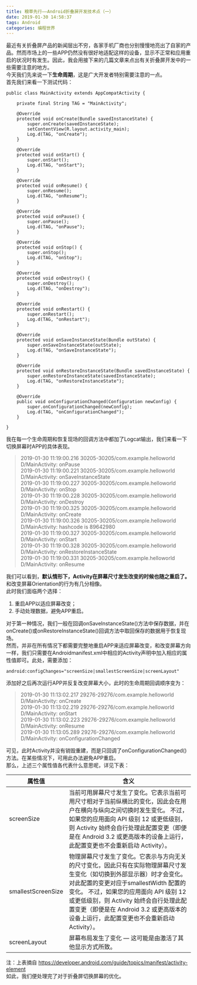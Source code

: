 ```yaml
---
title: 粮草先行——Android折叠屏开发技术点（一）
date: 2019-01-30 14:58:37
tags: Android
categories: 编程世界
---
```

最近有关折叠屏产品的新闻层出不穷，各家手机厂商也分别慢慢地亮出了自家的产品。然而市场上的一些APP仍然没有很好地适配这样的设备，显示不正常和应用重启的状况时有发生。因此，我会用接下来的几篇文章来点出有关折叠屏开发中的一些需要注意的地方。  
今天我们先来说一下**生命周期**，这是广大开发者特别需要注意的一点。  
首先我们来看一下测试代码：  
```
public class MainActivity extends AppCompatActivity {

    private final String TAG = "MainActivity";

    @Override
    protected void onCreate(Bundle savedInstanceState) {
        super.onCreate(savedInstanceState);
        setContentView(R.layout.activity_main);
        Log.d(TAG, "onCreate");
    }

    @Override
    protected void onStart() {
        super.onStart();
        Log.d(TAG, "onStart");
    }

    @Override
    protected void onResume() {
        super.onResume();
        Log.d(TAG, "onResume");
    }

    @Override
    protected void onPause() {
        super.onPause();
        Log.d(TAG, "onPause");
    }

    @Override
    protected void onStop() {
        super.onStop();
        Log.d(TAG, "onStop");
    }

    @Override
    protected void onDestroy() {
        super.onDestroy();
        Log.d(TAG, "onDestroy");
    }

    @Override
    protected void onRestart() {
        super.onRestart();
        Log.d(TAG, "onRestart");
    }

    @Override
    protected void onSaveInstanceState(Bundle outState) {
        super.onSaveInstanceState(outState);
        Log.d(TAG, "onSaveInstanceState");
    }

    @Override
    protected void onRestoreInstanceState(Bundle savedInstanceState) {
        super.onRestoreInstanceState(savedInstanceState);
        Log.d(TAG, "onRestoreInstanceState");
    }

    @Override
    public void onConfigurationChanged(Configuration newConfig) {
        super.onConfigurationChanged(newConfig);
        Log.d(TAG, "onConfigurationChanged");
    }

}
```
我在每一个生命周期和恢复现场的回调方法中都加了Logcat输出，我们来看一下切换屏幕时APP的具体表现。
>2019-01-30 11:19:00.216 30205-30205/com.example.helloworld D/MainActivity: onPause  
2019-01-30 11:19:00.221 30205-30205/com.example.helloworld D/MainActivity: onSaveInstanceState  
2019-01-30 11:19:00.227 30205-30205/com.example.helloworld D/MainActivity: onStop  
2019-01-30 11:19:00.228 30205-30205/com.example.helloworld D/MainActivity: onDestroy  
2019-01-30 11:19:00.325 30205-30205/com.example.helloworld D/MainActivity: onCreate  
2019-01-30 11:19:00.326 30205-30205/com.example.helloworld D/MainActivity: hashcode is 89642980  
2019-01-30 11:19:00.327 30205-30205/com.example.helloworld D/MainActivity: onStart  
2019-01-30 11:19:00.328 30205-30205/com.example.helloworld D/MainActivity: onRestoreInstanceState  
2019-01-30 11:19:00.331 30205-30205/com.example.helloworld D/MainActivity: onResume  

我们可以看到，**默认情形下，Activity在屏幕尺寸发生改变的时候也随之重启了。** 和改变屏幕Orientation的行为有几分相像。  
此时我们面临两个选择：
1. 重启APP以适应屏幕改变；  
2. 手动处理数据，避免APP重启。  

对于第一种情况，我们一般在回调onSaveInstanceState()方法中保存数据，并在onCreate()或onRestoreInstanceState()回调方法中取回保存的数据用于恢复现场。  
然而，并非在所有情况下都需要完整地重启APP来适应屏幕改变，和改变屏幕方向一样，我们只需要在Androidmanifest.xml中相应的Activity声明中加入相应的属性值即可。此处，需要添加：  
```
android:configChanges="screenSize|smallestScreenSize|screenLayout"
```
添加好之后再次运行APP并反复改变屏幕大小，此时的生命周期回调顺序变为：
>2019-01-30 11:13:02.217 29276-29276/com.example.helloworld D/MainActivity: onCreate  
2019-01-30 11:13:02.219 29276-29276/com.example.helloworld D/MainActivity: onStart  
2019-01-30 11:13:02.223 29276-29276/com.example.helloworld D/MainActivity: onResume  
2019-01-30 11:13:05.289 29276-29276/com.example.helloworld D/MainActivity: onConfigurationChanged  

可见，此时Activity并没有销毁重建，而是只回调了onConfigurationChanged()方法。在某些情况下，可用此办法避免APP重启。  
那么，上述三个属性值各代表什么意思呢，详见下表：  

| 属性值 | 含义 |
| ----- | ---- |
|screenSize|当前可用屏幕尺寸发生了变化。它表示当前可用尺寸相对于当前纵横比的变化，因此会在用户在横向与纵向之间切换时发生变化。 不过，如果您的应用面向 API 级别 12 或更低级别，则 Activity 始终会自行处理此配置变更（即便是在 Android 3.2 或更高版本的设备上运行，此配置变更也不会重新启动 Activity）。|
|smallestScreenSize|物理屏幕尺寸发生了变化。它表示与方向无关的尺寸变化，因此只有在实际物理屏幕尺寸发生变化（如切换到外部显示器）时才会变化。 对此配置的变更对应于smallestWidth 配置的变化。 不过，如果您的应用面向 API 级别 12 或更低级别，则 Activity 始终会自行处理此配置变更（即便是在 Android 3.2 或更高版本的设备上运行，此配置变更也不会重新启动 Activity）。|
|screenLayout|屏幕布局发生了变化 — 这可能是由激活了其他显示方式所致。|
注：上表摘自 https://developer.android.com/guide/topics/manifest/activity-element  
如此，我们便处理完了对于折叠屏切换屏幕的优化。
